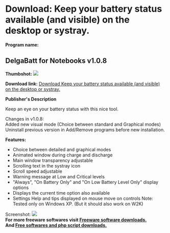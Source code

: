 # Download: Keep your battery status available (and visible) on the desktop or systray.

**Program name:**

## DelgaBatt for Notebooks v1.0.8

  
**Thumbshot:** ![](http://www.freewarefiles.com/screenshot/delgabatt_md.gif)   
  
**Download link:** [Download Keep your battery status available (and visible) on the desktop or systray.](http://freesoftwares.boysofts.com/DelgaBatt-For-Notebooks-V_program_8520.html)  
  


**Publisher's Description**  
  


Keep an eye on your battery status with this nice tool.

Changes in v1.0.8:   
Added new visual mode (Choice between standard and Graphical modes)  
Uninstall previous version in Add/Remove programs before new installation. 

**Features:**

  * Choice between detailed and graphical modes 
  * Animated window during charge and discharge 
  * Main window transparency adjustable 
  * Scrolling text in the systray icon 
  * Scroll speed adjustable 
  * Warning message at Low and Critical levels 
  * "Always", "On Battery Only" and "On Low Battery Level Only" display options 
  * Displays the current time option also available 
  * Settings Help and tips displayed on mouse move on controls 
Note: Tested only on Windows XP. (But it should also work on W2K) 

  
  
Screenshot: ![](http://www.freewarefiles.com/screenshot/delgabatt.gif)   
**For more freeware softwares visit [Freeware software downloads.](http://freesoftwares.boysofts.com/)**   
**And [Free softwares and php script downloads.](http://www.boysofts.com/)**
